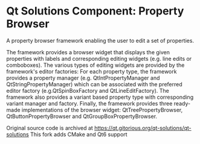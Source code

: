 # Qt Solutions Component: Property Browser

A property browser framework enabling the user to edit a set of properties.

The framework provides a browser widget that displays the given properties with labels and corresponding editing widgets (e.g. line edits or comboboxes). The various types of editing widgets are provided by the framework's editor factories: For each property type, the framework provides a property manager (e.g. QtIntPropertyManager and QtStringPropertyManager) which can be associated with the preferred editor factory (e.g.QtSpinBoxFactory and QtLineEditFactory). The framework also provides a variant based property type with corresponding variant manager and factory. Finally, the framework provides three ready-made implementations of the browser widget: QtTreePropertyBrowser, QtButtonPropertyBrowser and QtGroupBoxPropertyBrowser.

Original source code is archived at https://qt.gitorious.org/qt-solutions/qt-solutions
This fork adds CMake and Qt6 support
